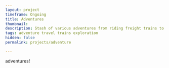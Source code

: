 ```yaml
---
layout: project
timeframe: Ongoing
title: Adventures
thumbnail: 
description: Stash of various adventures from riding freight trains to visiting India.
tags: adventure travel trains exploration
hidden: false
permalink: projects/adventure

---
```


adventures!
